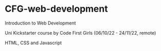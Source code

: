 <h1>CFG-web-development</h1>
<p>Introduction to Web Development</p>
<p>Uni Kickstarter course by Code First Girls (06/10/22 - 24/11/22, remote)</p>
<p>HTML, CSS and Javascript</p>
